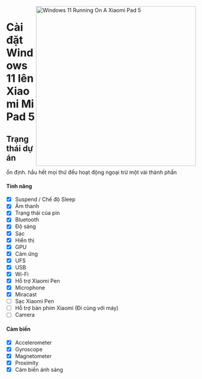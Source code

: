 <img align="right" src="https://raw.githubusercontent.com/erdilS/Port-Windows-11-Xiaomi-Pad-5/main/nabu.png" width="425" alt="Windows 11 Running On A Xiaomi Pad 5">

# Cài đặt Windows 11 lên Xiaomi Mi Pad 5

## Trạng thái dự án

ổn định. hầu hết mọi thứ đều hoạt động ngoại trừ một vài thành phần

#### Tính năng

- [X] Suspend / Chế độ Sleep
- [X] Âm thanh
- [X] Trạng thái của pin
- [X] Bluetooth
- [X] Độ sáng
- [x] Sạc
- [X] Hiển thị
- [X] GPU
- [X] Cảm ứng
- [X] UFS
- [X] USB
- [X] Wi-Fi
- [X] Hỗ trợ Xiaomi Pen
- [X] Microphone
- [X] Miracast
- [ ] Sạc Xiaomi Pen
- [ ] Hỗ trợ bàn phím Xiaomi (Đi cùng với máy)
- [ ] Camera

#### Cảm biến

- [X] Accelerometer
- [X] Gyroscope
- [X] Magnetometer
- [X] Proximity
- [X] Cảm biến ánh sáng
